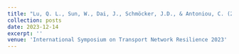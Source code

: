 ```yaml
---
title: "Lu, Q. L., Sun, W., Dai, J., Schmöcker, J.D., & Antoniou, C. (2023). Surrogate modeling for recovery measure optimization to improve traffic resilience. In the 9th International Symposium on Transport Network Resilience 2023."
collection: posts
date: 2023-12-14
excerpt: ''
venue: 'International Symposium on Transport Network Resilience 2023'
---
```

